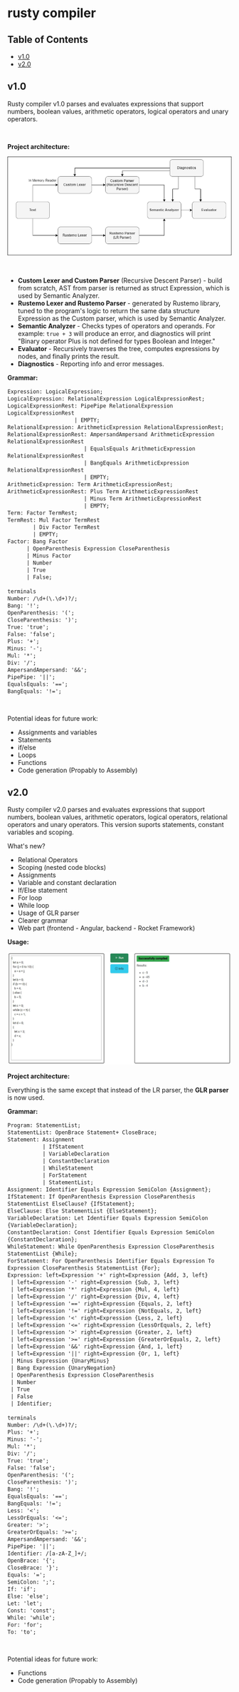 # rusty compiler

## Table of Contents

- [v1.0](#v10)
- [v2.0](#v20)

## v1.0
Rusty compiler v1.0 parses and evaluates expressions that support numbers, boolean values, arithmetic operators, logical operators and unary operators.

<br>

**Project architecture:**

![alt text](https://github.com/bjelicamarko/rusty/blob/main/picture.png)

<br>

- **Custom Lexer and Custom Parser** (Recursive Descent Parser) - build from scratch, AST from parser is returned as struct Expression, which is used by Semantic Analyzer.
- **Rustemo Lexer and Rustemo Parser** - generated by Rustemo library, tuned to the program's logic to return the same data structure Expression as the Custom parser, which is used by Semantic Analyzer.
- **Semantic Analyzer** - Checks types of operators and operands. For example: `true + 3` will produce an error, and diagnostics will print "Binary operator Plus is not defined for types Boolean and Integer."
- **Evaluator** - Recursively traverses the tree, computes expressions by nodes, and finally prints the result.
- **Diagnostics** - Reporting info and error messages.

**Grammar:**

```plaintext
Expression: LogicalExpression;
LogicalExpression: RelationalExpression LogicalExpressionRest;
LogicalExpressionRest: PipePipe RelationalExpression LogicalExpressionRest 
                     | EMPTY;
RelationalExpression: ArithmeticExpression RelationalExpressionRest;
RelationalExpressionRest: AmpersandAmpersand ArithmeticExpression RelationalExpressionRest
                        | EqualsEquals ArithmeticExpression RelationalExpressionRest
                        | BangEquals ArithmeticExpression RelationalExpressionRest
                        | EMPTY;
ArithmeticExpression: Term ArithmeticExpressionRest;
ArithmeticExpressionRest: Plus Term ArithmeticExpressionRest 
                        | Minus Term ArithmeticExpressionRest
                        | EMPTY;
Term: Factor TermRest;
TermRest: Mul Factor TermRest
        | Div Factor TermRest
        | EMPTY;
Factor: Bang Factor
      | OpenParenthesis Expression CloseParenthesis
      | Minus Factor
      | Number
      | True
      | False;

terminals
Number: /\d+(\.\d+)?/;
Bang: '!';
OpenParenthesis: '(';
CloseParenthesis: ')';
True: 'true';
False: 'false';
Plus: '+';
Minus: '-';
Mul: '*';
Div: '/';
AmpersandAmpersand: '&&';
PipePipe: '||';
EqualsEquals: '==';
BangEquals: '!=';
```
<br>

Potential ideas for future work:
- Assignments and variables
- Statements 
- if/else 
- Loops
- Functions
- Code generation (Propably to Assembly)

## v2.0
Rusty compiler v2.0 parses and evaluates expressions that support numbers, boolean values, arithmetic operators, logical operators, relational operators and unary operators. This version suports statements, constant variables and scoping.

What's new?
- Relational Operators
- Scoping (nested code blocks)
- Assignments
- Variable and constant declaration
- If/Else statement
- For loop
- While loop
- Usage of GLR parser
- Clearer grammar
- Web part (frontend - Angular, backend - Rocket Framework)

**Usage:**

![alt text](https://github.com/bjelicamarko/rusty/blob/main/results.JPG)

**Project architecture:**

Everything is the same except that instead of the LR parser, the **GLR parser** is now used.

**Grammar:**

```plaintext
Program: StatementList;
StatementList: OpenBrace Statement+ CloseBrace;
Statement: Assignment
           | IfStatement
           | VariableDeclaration
           | ConstantDeclaration
           | WhileStatement
           | ForStatement
           | StatementList;
Assignment: Identifier Equals Expression SemiColon {Assignment};
IfStatement: If OpenParenthesis Expression CloseParenthesis StatementList ElseClause? {IfStatement};
ElseClause: Else StatementList {ElseStatement};
VariableDeclaration: Let Identifier Equals Expression SemiColon {VariableDeclaration};
ConstantDeclaration: Const Identifier Equals Expression SemiColon {ConstantDeclaration};
WhileStatement: While OpenParenthesis Expression CloseParenthesis StatementList {While}; 
ForStatement: For OpenParenthesis Identifier Equals Expression To Expression CloseParenthesis StatementList {For};   
Expression: left=Expression '+' right=Expression {Add, 3, left}
 | left=Expression '-' right=Expression {Sub, 3, left}
 | left=Expression '*' right=Expression {Mul, 4, left}
 | left=Expression '/' right=Expression {Div, 4, left}
 | left=Expression '==' right=Expression {Equals, 2, left}
 | left=Expression '!=' right=Expression {NotEquals, 2, left}
 | left=Expression '<' right=Expression {Less, 2, left}
 | left=Expression '<=' right=Expression {LessOrEquals, 2, left}
 | left=Expression '>' right=Expression {Greater, 2, left}
 | left=Expression '>=' right=Expression {GreaterOrEquals, 2, left}
 | left=Expression '&&' right=Expression {And, 1, left}
 | left=Expression '||' right=Expression {Or, 1, left}
 | Minus Expression {UnaryMinus}
 | Bang Expression {UnaryNegation}
 | OpenParenthesis Expression CloseParenthesis
 | Number
 | True
 | False
 | Identifier;

terminals
Number: /\d+(\.\d+)?/;
Plus: '+';
Minus: '-';
Mul: '*';
Div: '/';
True: 'true';
False: 'false';
OpenParenthesis: '(';
CloseParenthesis: ')';
Bang: '!';
EqualsEquals: '==';
BangEquals: '!=';
Less: '<';
LessOrEquals: '<=';
Greater: '>';
GreaterOrEquals: '>=';
AmpersandAmpersand: '&&';
PipePipe: '||';
Identifier: /[a-zA-Z_]+/;
OpenBrace: '{';
CloseBrace: '}';
Equals: '=';
SemiColon: ';';
If: 'if';
Else: 'else';
Let: 'let';
Const: 'const';
While: 'while';
For: 'for';
To: 'to';
```
<br>

Potential ideas for future work:
- Functions
- Code generation (Propably to Assembly)
